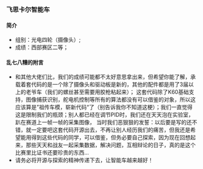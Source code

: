 ### 飞思卡尔智能车
#### 简介
* 组别：光电四轮（摄像头）;
* 成绩：西部赛区二等；
#### 乱七八糟的附言
* 和其他大佬们比，我们的成绩可能都不太好意思拿出来，但希望你能了解，承载着套代码的是一个除了摄像头和驱动板是新的，其他的配件都是用了3届以上的老爷车（我们的螺丝甚至需要用胶枪粘起来）；
这套代码除了K60基础支持，图像捕获识别，舵电机控制等所有的算法都没有可以借鉴的对象，所以这应该算是”祖传车模，崭新代码“了（别告诉我你不知道这梗）；我们一直觉得这是限制我们的瓶颈；别人都已经在调节PID时，我们还在天天泡在实验室，趴在赛道上一帧一帧的采集图像，
当时我们恶狠狠的发誓：以后要是写的还不错，就一定要吧这套代码开源出去，不再让别人经历我们的痛苦，但我还是希望能用得到这些代码的同学，可以借鉴，但务必要自己探索，因为现在回想起来，那些天天和战友一起采集数据，解决问题，互相辩论的日子，真的是这个比赛里比证书还要珍贵的东西...
* 请务必将开源与探索的精神传递下去，让智能车越来越好！

